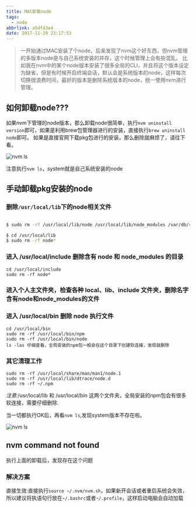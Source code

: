 ```yaml
---
title: MAC卸载node
tags:
  - node
abbrlink: a5dfd3e4
date: 2017-11-29 23:17:53
---
```

> 一开始通过MAC安装了个node，后来发现了nvm这个好东西，但nvm管理的多版本node是与自己系统安装的并存，这个时候管理上会有些混乱。
比如我在nvm中的某个node版本安装了很多全局的CLI，并且将这个版本设定为缺省，但是有时候开启终端会话，默认会是系统版本的node，这样每次切换很浪费时间，最好的版本是删除系统版本的node，统一使用nvm进行管理。


## 如何卸载node???

如果nvm下管理的node版本，那么卸载node很简单，执行`nvm uninstall version`即可，如果是利用brew包管理器进行的安装，直接执行`brew uninstall node`即可。
如果是直接官网下载pkg包进行的安装，那么删除就麻烦了，请往下看。

![nvm ls](//static.1991421.cn/blog/2017-11-29-152926.jpg)

注意执行`nvm ls`，system就是自己系统安装的node

## 手动卸载pkg安装的node

### 删除`/usr/local/lib`下的node相关文件
```bash

$ sudo rm -rf /usr/local/lib/node /usr/local/lib/node_modules /var/db/receipts/org.nodejs.*

$ cd /usr/local/lib
$ sudo rm -rf node*

```
### 进入 /usr/local/include 删除含有 node 和 node_modules 的目录
   
```
cd /usr/local/include
sudo rm -rf node*

```

### 进入个人主文件夹，检查各种 local、lib、include 文件夹，删除名字含有node和node_modules的文件
###  进入 /usr/local/bin 删除 node 执行文件

```
cd /usr/local/bin
sudo rm -rf /usr/local/bin/npm
sudo rm -rf /usr/local/bin/node
ls -las 仔细查看，全局安装的npm包一般会在这个目录下创建软连接，发现就删除
```
### 其它清理工作
```
sudo rm -rf /usr/local/share/man/man1/node.1
sudo rm -rf /usr/local/lib/dtrace/node.d
sudo rm -rf ~/.npm
```
_注意_:/usr/local/lib 和 /usr/local/bin 这两个文件夹，全局安装的npm包会有很多软连接，需要仔细删除.

当一切都执行OK后，再看`nvm ls`,发现system版本不存在啦。

![nvm ls](//static.1991421.cn/blog/2017-11-29-153057.png)

## nvm command not found
执行上面的卸载后，发现存在这个问题

### 解决方案
直接生效:直接执行`source ~/.nvm/nvm.sh`，如果新开会话或者重启系统会失效，所以建议将执语句行放在`~/.bashrc`或者`~/.profile`，这样启动电脑会自动加载

